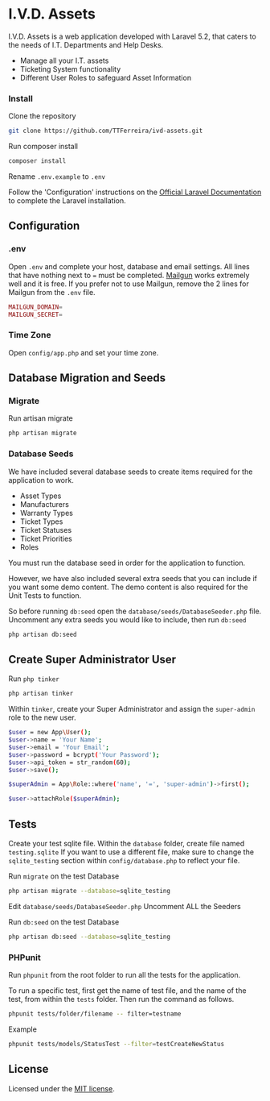 # I.V.D. Assets

I.V.D. Assets is a web application developed with Laravel 5.2, that caters to the needs of I.T. Departments and Help Desks.

* Manage all your I.T. assets
* Ticketing System functionality
* Different User Roles to safeguard Asset Information

### Install

Clone the repository

```bash
git clone https://github.com/TTFerreira/ivd-assets.git
```

Run composer install

```bash
composer install
```

Rename `.env.example` to `.env`

Follow the 'Configuration' instructions on the [Official Laravel Documentation](https://laravel.com/docs/5.2#configuration) to complete the Laravel installation.

## Configuration

### .env

Open `.env` and complete your host, database and email settings.
All lines that have nothing next to `=` must be completed.
[Mailgun](http://www.mailgun.org) works extremely well and it is free.
If you prefer not to use Mailgun, remove the 2 lines for Mailgun from the `.env` file.

```php
MAILGUN_DOMAIN=
MAILGUN_SECRET=
```

### Time Zone

Open `config/app.php` and set your time zone.

## Database Migration and Seeds

### Migrate

Run artisan migrate

```bash
php artisan migrate
```

### Database Seeds

We have included several database seeds to create items required for the application to work.

* Asset Types
* Manufacturers
* Warranty Types
* Ticket Types
* Ticket Statuses
* Ticket Priorities
* Roles

You must run the database seed in order for the application to function.

However, we have also included several extra seeds that you can include if you want some demo content.
The demo content is also required for the Unit Tests to function.

So before running `db:seed` open the `database/seeds/DatabaseSeeder.php` file.
Uncomment any extra seeds you would like to include, then run `db:seed`

```bash
php artisan db:seed
```

## Create Super Administrator User

Run `php tinker`

```bash
php artisan tinker
```

Within `tinker`, create your Super Administrator and assign the `super-admin` role to the new user.

```bash
$user = new App\User();
$user->name = 'Your Name';
$user->email = 'Your Email';
$user->password = bcrypt('Your Password');
$user->api_token = str_random(60);
$user->save();

$superAdmin = App\Role::where('name', '=', 'super-admin')->first();

$user->attachRole($superAdmin);
```

## Tests

Create your test sqlite file.
Within the `database` folder, create file named `testing.sqlite`
If you want to use a different file, make sure to change the `sqlite_testing` section within `config/database.php` to reflect your file.

Run `migrate` on the test Database

```bash
php artisan migrate --database=sqlite_testing
```
Edit `database/seeds/DatabaseSeeder.php`
Uncomment ALL the Seeders

Run `db:seed` on the test Database

```bash
php artisan db:seed --database=sqlite_testing
```

### PHPunit

Run `phpunit` from the root folder to run all the tests for the application.

To run a specific test, first get the name of test file, and the name of the test, from within the `tests` folder.
Then run the command as follows.

```bash
phpunit tests/folder/filename -- filter=testname
```

Example

```bash
phpunit tests/models/StatusTest --filter=testCreateNewStatus
```

## License

Licensed under the [MIT license](http://opensource.org/licenses/MIT).
